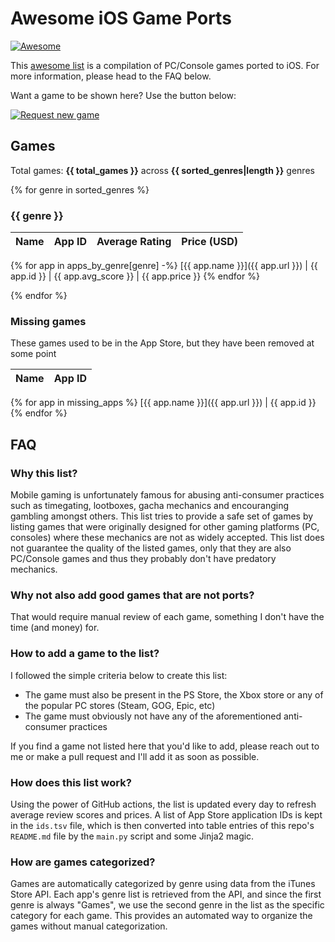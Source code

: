 # Awesome iOS Game Ports

[![Awesome](https://awesome.re/badge.svg)](https://awesome.re)

This [awesome list](https://github.com/sindresorhus/awesome#readme) is a compilation of PC/Console games ported to iOS. For more information, please head to the FAQ below.

Want a game to be shown here? Use the button below:

[![Request new game](https://img.shields.io/badge/Request%20game%20to%20be%20added-8A2BE2)](https://github.com/albertquiroga/awesome-ios-game-ports/issues/new?assignees=&labels=&projects=&template=new-game-request.md&title=)

## Games

Total games: **{{ total_games }}** across **{{ sorted_genres|length }}** genres

{% for genre in sorted_genres %}
### {{ genre }}

Name | App ID | Average Rating | Price (USD)
--- | --- | --- | ---
{% for app in apps_by_genre[genre] -%}
[{{ app.name }}]({{ app.url }}) | {{ app.id }} | {{ app.avg_score }} | {{ app.price }}
{% endfor %}

{% endfor %}

### Missing games

These games used to be in the App Store, but they have been removed at some point

Name | App ID
--- | ---
{% for app in missing_apps %}
[{{ app.name }}]({{ app.url }}) | {{ app.id }}
{% endfor %}

## FAQ

### Why this list?

Mobile gaming is unfortunately famous for abusing anti-consumer practices such as timegating, lootboxes, gacha mechanics and encouranging gambling amongst others. This list tries to provide a safe set of games by listing games that were originally designed for other gaming platforms (PC, consoles) where these mechanics are not as widely accepted. This list does not guarantee the quality of the listed games, only that they are also PC/Console games and thus they probably don't have predatory mechanics.

### Why not also add good games that are not ports?

That would require manual review of each game, something I don't have the time (and money) for.

### How to add a game to the list?

I followed the simple criteria below to create this list:

* The game must also be present in the PS Store, the Xbox store or any of the popular PC stores (Steam, GOG, Epic, etc)
* The game must obviously not have any of the aforementioned anti-consumer practices

If you find a game not listed here that you'd like to add, please reach out to me or make a pull request and I'll add it as soon as possible.

### How does this list work?

Using the power of GitHub actions, the list is updated every day to refresh average review scores and prices. A list of App Store application IDs is kept in the `ids.tsv` file, which is then converted into table entries of this repo's `README.md` file by the `main.py` script and some Jinja2 magic.

### How are games categorized?

Games are automatically categorized by genre using data from the iTunes Store API. Each app's genre list is retrieved from the API, and since the first genre is always "Games", we use the second genre in the list as the specific category for each game. This provides an automated way to organize the games without manual categorization.
